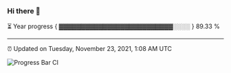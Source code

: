 ### Hi there 👋

⏳ Year progress { ▓▓▓▓▓▓▓▓▓▓▓▓▓▓▓▓▓▓▓▓▓▓▓▓▓▓░░░░ } 89.33 %

---

⏰ Updated on Tuesday, November 23, 2021, 1:08 AM UTC

![Progress Bar CI](https://github.com/arthurbuhl/arthurbuhl/workflows/Progress%20Bar%20CI/badge.svg)
